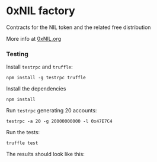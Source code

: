 # 0xNIL factory

Contracts for the NIL token and the related free distribution

More info at [0xNIL.org](http://0xNIL.org)

### Testing

Install `testrpc` and `truffle`:

```
npm install -g testrpc truffle
```

Install the dependencies
```
npm install
```

Run `testrpc` generating 20 accounts:
```
testrpc -a 20 -g 20000000000 -l 0x47E7C4
```

Run the tests:
```
truffle test

```
The results should look like this:


